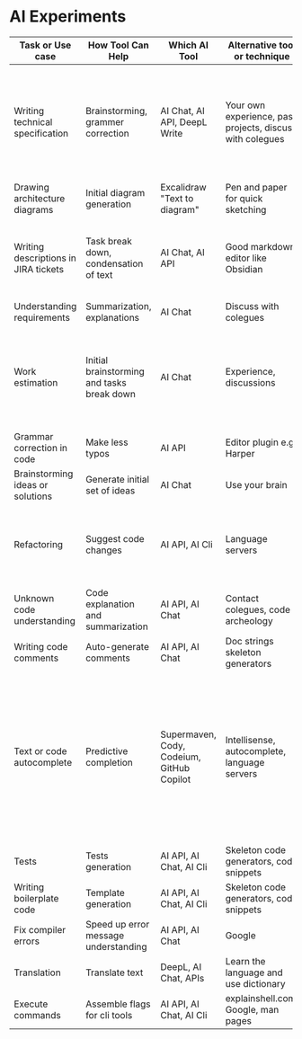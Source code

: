 # AI Experiments

| Task or Use case                     | How Tool Can Help                          | Which AI Tool                             | Alternative tool or technique                             | Notes                                                                                                                                                                                           |
| ------------------------------------ | ------------------------------------------ | ----------------------------------------- | --------------------------------------------------------- | ----------------------------------------------------------------------------------------------------------------------------------------------------------------------------------------------- |
| Writing technical specification      | Brainstorming, grammer correction          | AI Chat, AI API, DeepL Write              | Your own experience, past projects, discuss with colegues | DeepL write has the best UI for managing all grammer and style corrections. Czech language is not supported though.                                                                             |
| Drawing architecture diagrams        | Initial diagram generation                 | Excalidraw "Text to diagram"              | Pen and paper for quick sketching                         | Good for communicating ideas quickly.                                                                                                                                                           |
| Writing descriptions in JIRA tickets | Task break down, condensation of text      | AI Chat, AI API                           | Good markdown editor like Obsidian                        | Concise descriptions are better for developers, any extra text is unnecessary noice.                                                                                                            |
| Understanding requirements           | Summarization, explanations                | AI Chat                                   | Discuss with colegues                                     |                                                                                                                                                                                                 |
| Work estimation                      | Initial brainstorming and tasks break down | AI Chat                                   | Experience, discussions                                   | Given a couple of pages of requirements, Claude have produced very good initial brakedown and estimation for me.                                                                                |
| Grammar correction in code           | Make less typos                            | AI API                                    | Editor plugin e.g. Harper                                 |                                                                                                                                                                                                 |
| Brainstorming ideas or solutions     | Generate initial set of ideas              | AI Chat                                   | Use your brain                                            |                                                                                                                                                                                                 |
| Refactoring                          | Suggest code changes                       | AI API, AI Cli                            | Language servers                                          | The precision of IAis problematic, language server based refactoring is usually safe.                                                                                                           |
| Unknown code understanding           | Code explanation and summarization         | AI API, AI Chat                           | Contact colegues, code archeology                         |                                                                                                                                                                                                 |
| Writing code comments                | Auto-generate comments                     | AI API, AI Chat                           | Doc strings skeleton generators                           |                                                                                                                                                                                                 |
| Text or code autocomplete            | Predictive completion                      | Supermaven, Cody, Codeium, GitHub Copilot | Intellisense, autocomplete, language servers              | Supermaven is very fast compared to some other solutions and it is very useful even in the free version. The company behind was bought by Cursor, which I see as a good thing but might change. |
| Tests                                | Tests generation                           | AI API, AI Chat, AI Cli                   | Skeleton code generators, code snippets                   |                                                                                                                                                                                                 |
| Writing boilerplate code             | Template generation                        | AI API, AI Chat, AI Cli                   | Skeleton code generators, code snippets                   |                                                                                                                                                                                                 |
| Fix compiler errors                  | Speed up error message understanding       | AI API, AI Chat                           | Google                                                    |                                                                                                                                                                                                 |
| Translation                          | Translate text                             | DeepL, AI Chat, APIs                      | Learn the language and use dictionary                     |                                                                                                                                                                                                 |
| Execute commands                     | Assemble flags for cli tools               | AI API, AI Chat, AI Cli                   | explainshell.com, Google, man pages                       |                                                                                                                                                                                                 |
